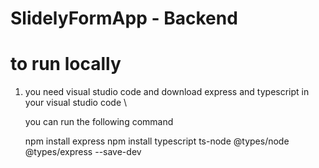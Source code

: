 # SlidelyFormApp - Backend

# to run locally 

1. you need visual studio code and download express and typescript in your visual studio code \

    you can run the following command
   
   npm install express
   npm install typescript ts-node @types/node @types/express --save-dev


